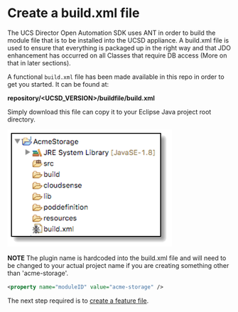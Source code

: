 # Create a build.xml file

The UCS Director Open Automation SDK uses ANT in order to build the module file that is to be installed into the UCSD appliance. A build.xml file is used to ensure that everything is packaged up in the right way and that JDO enhancement has occurred on all Classes that require DB access (More on that in later sections).

A functional ```build.xml``` file has been made available in this repo in order to get you started. It can be found at:

**repository/<UCSD_VERSION>/buildfile/build.xml**

Simply download this file can copy it to your Eclipse Java project root directory.

![alt text](https://github.com/rwhitear42/UCS_Director_Open_Automation_From_Scratch/blob/master/docs/initial_framework/images/buildXml_folder.png "build.xml")

**NOTE** The plugin name is hardcoded into the build.xml file and will need to be changed to your actual project name if you are creating something other than 'acme-storage'.

```xml
<property name="moduleID" value="acme-storage" />
```

The next step required is to [create a feature file](https://github.com/rwhitear42/UCS_Director_Open_Automation_From_Scratch/blob/master/docs/initial_framework/4_create_feature_file.md). 
